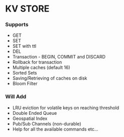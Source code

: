 # KV STORE
### Supports
- GET
- SET
- SET with ttl
- DEL
- Transaction - BEGIN, COMMIT and DISCARD
- Rollback for transaction
- Multiple caches (default 16)
- Sorted Sets
- Saving/Retrieving of caches on disk
- Bloom Filter

### Will Add
- LRU eviction for volatile keys on reaching threshold
- Double Ended Queue
- Geospatial Index
- Pub/Sub Channels (non-durable)
- Help for all the available commands
etc...
